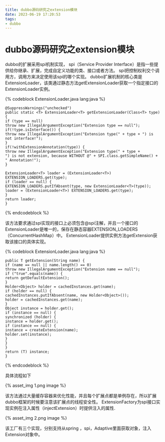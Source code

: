 ```yaml
---
title: dubbo源码研究之extension模块
date: 2023-06-19 17:20:53
tags:
- dubbo
---
```

# dubbo源码研究之extension模块

dubbo的扩展采用spi机制实现，
spi（Service Provider Interface）是指一些提供给你继承、扩展，完成自定义功能的类、接口或者方法。
spi把控制权利交个调用方，调用方来决定使用该spi的哪个实现。
dubbo扩展机制的核心类是ExtensionLoader，该类通过静态方法getExtensionLoader获取一个指定接口的ExtensionLoader实例。

{% codeblock ExtensionLoader.java  lang:java  %}

    @SuppressWarnings("unchecked")  
    public static <T> ExtensionLoader<T> getExtensionLoader(Class<T> type) {  
    if (type == null)  
    throw new IllegalArgumentException("Extension type == null");  
    if(!type.isInterface()) {  
    throw new IllegalArgumentException("Extension type(" + type + ") is not interface!");  
    }  
    if(!withExtensionAnnotation(type)) {  
    throw new IllegalArgumentException("Extension type(" + type +   
    ") is not extension, because WITHOUT @" + SPI.class.getSimpleName() + " Annotation!");  
    }
    
    ExtensionLoader<T> loader = (ExtensionLoader<T>) EXTENSION_LOADERS.get(type);  
    if (loader == null) {  
    EXTENSION_LOADERS.putIfAbsent(type, new ExtensionLoader<T>(type));  
    loader = (ExtensionLoader<T>) EXTENSION_LOADERS.get(type);  
    }  
    return loader;  
    }
{% endcodeblock %}

该方法要求通过spi实现的接口上必须包含@spi注解，并且一个接口的ExtensionLoader是唯一的，保存在静态容器EXTENSION_LOADERS（ConcurrentHashMap）中。
ExtensionLoader提供实例方法getExtension获取该接口的具体实现。

{% codeblock ExtensionLoader.java  lang:java  %}

    public T getExtension(String name) {  
    if (name == null || name.length() == 0)  
    throw new IllegalArgumentException("Extension name == null");  
    if ("true".equals(name)) {  
    return getDefaultExtension();  
    }  
    Holder<Object> holder = cachedInstances.get(name);  
    if (holder == null) {  
    cachedInstances.putIfAbsent(name, new Holder<Object>());  
    holder = cachedInstances.get(name);  
    }  
    Object instance = holder.get();  
    if (instance == null) {  
    synchronized (holder) {  
    instance = holder.get();  
    if (instance == null) {  
    instance = createExtension(name);  
    holder.set(instance);  
    }  
    }  
    }  
    return (T) instance;  
    }
{% endcodeblock %}

具体流程如下

{% asset_img 1.png  image %}

该方法通过大量缓存容器来优化性能，并且每个扩展点都是单例存在，所以扩展dubbo框架的时候要注意该扩展点的线程安全性。
ExtensionFactory为spi接口实现实例在注入属性（injectExtension）时提供注入的属性.

{% asset_img 2.png  image %}

该工厂有三个实现，分别支持从spring ，spi，Adaptive里面获取对象，注入Extension对象中。

